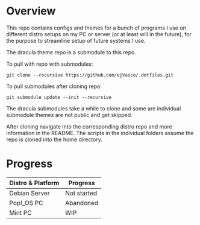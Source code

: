 # Overview
This repo contains configs and themes for a bunch of programs I use on different distro setups on my PC or server (or at least will in the future), for the purpose to streamline setup of future systems I use.

The dracula theme repo is a submodule to this repo.

To pull with repo with submodules:
```
git clone --recursive https://github.com/ejVasco/.dotfiles.git
```
To pull submodules after cloning repo:
```
git submodule update --init --recursive
```
The dracula submodules take a while to clone and some are individual submodule themes are not public and get skipped.

After cloning navigate into the corresponding distro repo and more information in the README. The scripts in the individual folders assume the repo is cloned into the home directory.

# Progress
| Distro & Platform | Progress |
|-|-|
| Debian Server | Not started |
| Pop!_OS PC | Abandoned |
| Mint PC | WIP |
